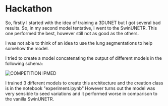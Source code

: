 # Hackathon

So, firstly I started with the idea of training a 3DUNET but I got several bad results.
So, in my second model tentative, I went to the SwinUNETR. This one performed the best, however still not as good as the others.

I was not able to think of an idea to use the lung segmentations to help somehow the model. 

I tried to create a model concatenating the output of different models in the following schema:

![COMPETITION IPMED](https://github.com/mathparracho/PSCC_datachallenge/assets/58774388/d87ad654-631a-4a5a-9657-22fb34e9e356)

I trained 3 different models to create this architecture and the creation class is in the notebook "experiment.ipynb"
However turns out the model was very sensible to seed variations and it performed worse in comparison to the vanilla SwinUNETR.

